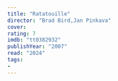 ```yaml
---
title: "Ratatouille"
director: "Brad Bird,Jan Pinkava"
cover: 
rating: 7
imdb: "tt0382932"
publishYear: "2007"
read: "2024"
tags:
- 
---
```

